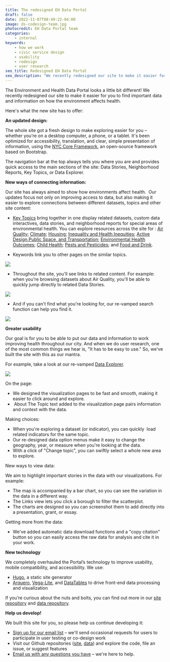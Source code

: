 ```yaml
---
title: The redesigned EH Data Portal
draft: false
date: 2022-11-07T08:49:22-04:00
image: ds-codesign-team.jpg
photocredit: EH Data Portal team
categories: 
    - internal
keywords:
    - how we work
    - civic service design
    - usability
    - redesign
    - user research
seo_title: Redesigned EH Data Portal
seo_description: "We recently redesigned our site to make it easier for you to find important data and information on how the environment affects health."
---
```

The Environment and Health Data Portal looks a little bit different\! We recently redesigned our site to make it easier for you to find important data and information on how the environment affects health.&nbsp;&nbsp;

Here's what the new site has to offer:&nbsp;

**An updated design:**

The whole site got a fresh design to make exploring easier for you – whether you’re on a desktop computer, a phone, or a tablet. It's been optimized for accessibility, translation, and clear, simple presentation of information, using the [NYC Core Framework](https://www1.nyc.gov/assets/oti/html/nyc-core-framework/index.html), an open-source framework based on Bootstrap.&nbsp;&nbsp;

The navigation bar at the top always tells you where you are and provides quick access to the main sections of the site: Data Stories, Neighborhood Reports, Key Topics, or Data Explorer.&nbsp;&nbsp;

**New ways of connecting information:**

Our site has always aimed to show how environments affect health.&nbsp; Our updates focus not only on improving access to data, but also making it easier to explore connections between different datasets, topics and other site content:&nbsp;

* [Key Topics](/key-topics/) bring together in one display related datasets, custom data interactives, data stories, and neighborhood reports for special areas of environmental health. You can explore resources across the site for : [Air Quality](/key-topics/airquality/); [Climate](/key-topics/climatehealth/); [Housing](/key-topics/housing/); [Inequality and Health Inequities](/key-topics/social/); [Active Design,](/key-topics/transportation/)[Public Space, and Transportation](__notset__); [Environmental Health Outcomes](/key-topics/healthoutcomes/); [Child Health](/key-topics/childhealth/); [Pests and Pesticides](/key-topics/pests/); and [Food and Drink](/key-topics/foodanddrink/).&nbsp;

* Keywords link you to other pages on the similar topics.&nbsp;

![](keywords-screenshot.png)

* Throughout the site, you'll see links to related content. For example: when you're browsing datasets about Air Quality, you'll be able to quickly jump directly to related Data Stories. &nbsp;

![](related-screenshot.png)

* And if you can't find what you're looking for, our re-vamped search function can help you find it.&nbsp;&nbsp;

![](search-screenshot.png)

**Greater usability**&nbsp;

Our goal is for you to be able to put our data and information to work improving health throughout our city. And when we do user research, one of the most common things we hear is, "It has to be easy to use." So, we've built the site with this as our mantra.&nbsp;

For example, take a look at our re-vamped [Data Explorer](/data-explorer/). &nbsp;

![](data-explorer-screenshot.png)

On the page:&nbsp;

* We designed the visualization pages to be fast and smooth, making it easier to click around and explore.&nbsp;
* &nbsp;About The Topic text added to the visualization page pairs information and context with the data.&nbsp;

Making choices:&nbsp;

* When you're exploring a dataset (or indicator), you can quickly&nbsp; load related indicators for the same topic.&nbsp;
* Our re-designed data option menus make it easy to change the geography, year, or measure when you're looking at the data.&nbsp;
* With a click of "Change topic", you can swiftly select a whole new area to explore.&nbsp;

New ways to view data:&nbsp;

We aim to highlight important stories in the data with our visualizations. For example:&nbsp;

* The map is accompanied by a bar chart, so you can see the variation in the data in a different way.&nbsp;
* The Links view lets you click a borough to filter the scatterplot.&nbsp;
* The charts are designed so you can screenshot them to add directly into a presentation, grant, or essay.&nbsp;

Getting more from the data:&nbsp;

* We've added automatic data download functions and a "copy citation" button so you can easily access the raw data for analysis and cite it in your work.&nbsp;&nbsp;

**New technology**&nbsp;

We completely overhauled the Portal’s technology to improve usability, mobile compatibility, and accessibility. We use:

* [Hugo](https://gohugo.io/), a static site generator&nbsp;
* [Arquero](https://uwdata.github.io/arquero/), [Vega-Lite](https://vega.github.io/vega-lite/), and [DataTables](https://datatables.net/)&nbsp;to drive front-end data processing and visualization&nbsp;

If you’re curious about the nuts and bolts, you can find out more in our [site repository](https://github.com/nychealth/EH-dataportal) and [data repository](https://github.com/nychealth/EHDP-data).&nbsp;&nbsp;

**Help us develop\!**&nbsp;

We built this site for you, so please help us continue developing it:&nbsp;

* [Sign up for our email list](https://docs.google.com/forms/d/e/1FAIpQLSfUg3JE5ODNc6aqBPJwM8mZ80TYtK6ISw-OM7PBwKuoN3M--g/viewform?embedded=true)&nbsp;– we'll send occasional requests for users to participate in user testing or co-design work&nbsp;
* Visit our Github repositories ([site](https://github.com/nychealth/EH-dataportal), [data](https://github.com/nychealth/EHDP-data)) and explore the code, file an issue, or suggest features&nbsp;
* [Email us with any questions you have](mailto:trackingportal@health.nyc.gov) – we're here to help.&nbsp;&nbsp;

&nbsp;